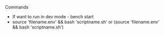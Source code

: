 Commands
* If want to run in dev mode - bench start
* source 'filename.env' && bash 'scriptname.sh' or (source 'filename.env' && bash 'scriptname.sh') 